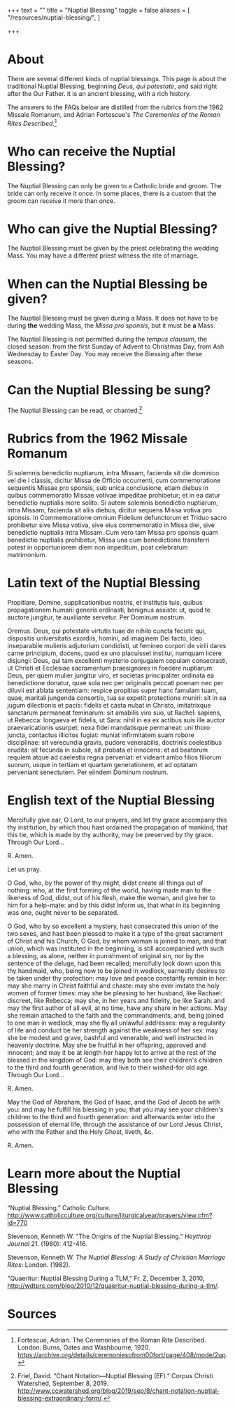 +++
text = ""
title = "Nuptial Blessing"
toggle = false
aliases = [
    "/resources/nuptial-blessing/",
]

+++

# About

There are several different kinds of nuptial blessings. This page is about the traditional Nuptial Blessing, beginning _Deus, qui potestate_, and said right after the Our Father. it is an ancient blessing, with a rich history. 

The answers to the FAQs below are distilled from the rubrics from the 1962 Missale Romanum, and Adrian Fortescue's _The Ceremonies of the Roman Rites Described_.[^1] 

# Who can receive the Nuptial Blessing? 

The Nuptial Blessing can only be given to a Catholic bride and groom. The bride can only receive it once. In some places, there is a custom that the groom can receive it more than once. 

# Who can give the Nuptial Blessing? 

The Nuptial Blessing must be given by the priest celebrating the wedding Mass. You may have a different priest witness the rite of marriage. 

# When can the Nuptial Blessing be given?

The Nuptial Blessing must be given during a Mass. It does not have to be during **the** wedding Mass, the _Missa pro sponsis_, but it must be **a** Mass.

The Nuptial Blessing is not permitted during the _tempus clausum_, the closed season: from the first Sunday of Advent to Christmas Day, from Ash Wednesday to Easter Day. You may receive the Blessing after these seasons. 

# Can the Nuptial Blessing be sung? 

The Nuptial Blessing can be read, or chanted.[^2]

# Rubrics from the 1962 Missale Romanum

Si solemnis benedictio nuptiarum, intra Missam, facienda sit die dominico vel die I classis, dicitur Missa de Officio occurrenti, cum commemoratione sequentis Missae pro sponsis, sub unica conclusione, etiam diebus in quibus commemoratio Missae votivae impeditae prohibetur; et in ea datur benedictio nuptialis more solito. Si autem solemnis benedictio nuptiarum, intra Missam, facienda sit aliis diebus, dicitur sequens Missa votiva pro sponsis. In Commemoratione omnium Fidelium defunctorum et Triduo sacro prohibetur sive Missa votiva, sive eius commemoratio in Missa diei, sive benedictio nuptialis intra Missam. Cum vero tam Missa pro sponsis quam benedictio nuptialis prohibetur, Missa una cum benedictione transferri potest in opportuniorem diem non impeditum, post celebratum matrimonium.

# Latin text of the Nuptial Blessing 

Propitiare, Domine, supplicationibus nostris, et institutis tuis, quibus propagationem humani generis ordinasti, benignus assiste: ut, quod te auctore jungitur, te auxiliante servetur. Per Dominum nostrum.

Oremus. Deus, qui potestate virtutis tuae de nihilo cuncta fecisti: qui, dispositis universitatis exordiis, homini, ad imaginem Dei facto, ideo inseparabile mulieris adjutorium condidisti, ut femineo corpori de virili dares carne principium, docens, quod ex uno placuisset institui, numquam licere disjungi: Deus, qui tam excellenti mysterio conjugalem copulam consecrasti, ut Christi et Ecclesiae sacramentum praesignares in foedere nuptiarum: Deus, per quem mulier jungitur viro, et societas principaliter ordinata ea benedictione donatur, quae sola nec per originalis peccati poenam nec per diluvii est ablata sententiam: respice propitius super hanc famulam tuam, quae, maritali jungenda consortio, tua se expetit protectione muniri: sit in ea jugum dilectionis et pacis: fidelis et casta nubat in Christo, imitatrixque sanctarum permaneat feminarum: sit amabilis viro suo, ut Rachel: sapiens, ut Rebecca: longaeva et fidelis, ut Sara: nihil in ea ex actibus suis ille auctor praevaricationis usurpet: nexa fidei mandatisque permaneat: uni thoro juncta, contactus illicitos fugiat: muniat infirmitatem suam robore disciplinae: sit verecundia gravis, pudore venerabilis, doctrinis coelestibus erudita: sit fecunda in subole, sit probata et innocens: et ad beatorum requiem atque ad caelestia regna perveniat: et videant ambo filios filiorum suorum, usque in tertiam et quartam generationem, et ad optatam perveniant senectutem. Per eiindem Dominum nostrum.

# English text of the Nuptial Blessing

Mercifully give ear, O Lord, to our prayers, and let thy grace accompany this thy institution, by which thou hast ordained the propagation of mankind, that this tie, which is made by thy authority, may be preserved by thy grace. Through Our Lord...

R. Amen.

Let us pray.

O God, who, by the power of thy might, didst create all things out of nothing: who, at the first forming of the world, having made man to the likeness of God, didst, out of his flesh, make the woman, and give her to him for a help-mate: and by this didst inform us, that what in its beginning was one, ought never to be separated. 

O God, who by so excellent a mystery, hast consecrated this union of the two sexes, and hast been pleased to make it a type of the great sacrament of Christ and his Church, O God, by whom woman is joined to man, and that union, which was instituted in the beginning, is still accompanied with such a blessing, as alone, neither in punishment of original sin, nor by the sentence of the deluge, had been recalled; mercifully look down upon this thy handmaid, who, being now to be joined in wedlock, earnestly desires to be taken under thy protection: may love and peace constantly remain in her: may she marry in Christ faithful and chaste: may she ever imitate the holy women of former times: may she be pleasing to her husband, like Rachael: discreet, like Rebecca; may she, in her years and fidelity, be like Sarah: and may the first author of all evil, at no time, have any share in her actions. May she remain attached to the faith and the commandments, and, being joined to one man in wedlock, may she fly all unlawful addresses: may a regularity of life and conduct be her strength against the weakness of her sex: may she be modest and grave, bashful and venerable, and well instructed in heavenly doctrine. May she be fruitful in her offspring, approved and innocent; and may it be at length her happy lot to arrive at the rest of the blessed in the kingdom of God: may they both see their children's children to the third and fourth generation, and live to their wished-for old age. Through Our Lord...

R. Amen.

May the God of Abraham, the God of Isaac, and the God of Jacob be with you: and may he fulfill his blessing in you; that you may see your children's children to the third and fourth generation: and afterwards enter into the possession of eternal life, through the assistance of our Lord Jesus Christ, who with the Father and the Holy Ghost, liveth, &c.

R. Amen.

# Learn more about the Nuptial Blessing

“Nuptial Blessing.” Catholic Culture.  http://www.catholicculture.org/culture/liturgicalyear/prayers/view.cfm?id=770

Stevenson, Kenneth W. "The Origins of the Nuptial Blessing." _Heythrop Journal_ 21. (1980): 412-416.

Stevenson, Kenneth W. _The Nuptial Blessing: A Study of Christian Marriage Rites_: London. (1982).

"Quaeritur: Nuptial Blessing During a TLM," Fr. Z, December 3, 2010, http://wdtprs.com/blog/2010/12/quaeritur-nuptial-blessing-during-a-tlm/.

# Sources

[^1]: Fortescue, Adrian. The Ceremonies of the Roman Rite Described. London: Burns, Oates and Washbourne, 1920. https://archive.org/details/ceremoniesofrom00fort/page/408/mode/2up.

[^2]: Friel, David. “Chant Notation—Nuptial Blessing (EF).” Corpus Christi Watershed, September 8, 2019. http://www.ccwatershed.org/blog/2019/sep/8/chant-notation-nuptial-blessing-extraordinary-form/.


